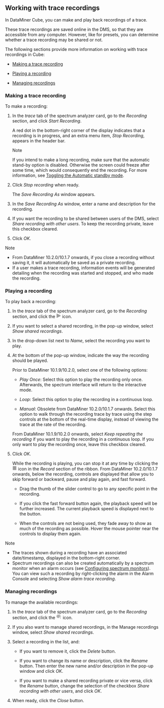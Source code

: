 ## Working with trace recordings

In DataMiner Cube, you can make and play back recordings of a trace.

These trace recordings are saved online in the DMS, so that they are accessible from any computer. However, like for presets, you can determine whether a trace recording may be shared or not.

The following sections provide more information on working with trace recordings in Cube:

- [Making a trace recording](#making-a-trace-recording)

- [Playing a recording](#playing-a-recording)

- [Managing recordings](#managing-recordings)

### Making a trace recording

To make a recording:

1. In the *trace* tab of the spectrum analyzer card, go to the *Recording* section, and click *Start Recording*.

    A red dot in the bottom-right corner of the display indicates that a recording is in progress, and an extra menu item, *Stop Recording*, appears in the header bar.

    > [!NOTE]
    > If you intend to make a long recording, make sure that the automatic stand-by option is disabled. Otherwise the screen could freeze after some time, which would consequently end the recording. For more information, see [Toggling the Automatic standby mode](Viewing_spectrum_analyzer_traces.md#toggling-the-automatic-standby-mode).

2. Click *Stop recording* when ready.

    The *Save Recording As* window appears.

3. In the *Save Recording As* window, enter a name and description for the recording.

4. If you want the recording to be shared between users of the DMS, select *Share recording with other users*. To keep the recording private, leave this checkbox cleared.

5. Click *OK*.

> [!NOTE]
> -  From DataMiner 10.2.0/10.1.7 onwards, if you close a recording without saving it, it will automatically be saved as a private recording.
> -  If a user makes a trace recording, information events will be generated detailing when the recording was started and stopped, and who made the recording.

### Playing a recording

To play back a recording:

1. In the *trace* tab of the spectrum analyzer card, go to the *Recording* section, and click the ![](../../images/spectrum_play.png) icon.

2. If you want to select a shared recording, in the pop-up window, select *Show shared recordings*.

3. In the drop-down list next to *Name*, select the recording you want to play.

4. At the bottom of the pop-up window, indicate the way the recording should be played.

    Prior to DataMiner 10.1.9/10.2.0, select one of the following options:

    - *Play Once*: Select this option to play the recording only once. Afterwards, the spectrum interface will return to the interactive mode.

    - *Loop*: Select this option to play the recording in a continuous loop.

    - *Manual*: Obsolete from DataMiner 10.2.0/10.1.7 onwards. Select this option to walk through the recording trace by trace using the step controls at the bottom of the real-time display, instead of viewing the trace at the rate of the recording.

    From DataMiner 10.1.9/10.2.0 onwards, select *Keep repeating the recording* if you want to play the recording in a continuous loop. If you only want to play the recording once, leave this checkbox cleared.

5. Click *OK*.

    While the recording is playing, you can stop it at any time by clicking the ![](../../images/spectrum_stop.png) icon in the *Record* section of the ribbon.
    From DataMiner 10.2.0/10.1.7 onwards, below the recording, controls are displayed that allow you to skip forward or backward, pause and play again, and fast forward.

    - Drag the thumb of the slider control to go to any specific point in the recording.

    - If you click the fast forward button again, the playback speed will be further increased. The current playback speed is displayed next to the button.

    - When the controls are not being used, they fade away to show as much of the recording as possible. Hover the mouse pointer near the controls to display them again.

> [!NOTE]
> -  The traces shown during a recording have an associated date/timestamp, displayed in the bottom-right corner.
> -  Spectrum recordings can also be created automatically by a spectrum monitor when an alarm occurs (see [Configuring spectrum monitors](Working_with_spectrum_monitors.md#configuring-spectrum-monitors)). You can view such a recording by right-clicking the alarm in the Alarm Console and selecting *Show alarm trace recording*.

### Managing recordings

To manage the available recordings:

1. In the *trace* tab of the spectrum analyzer card, go to the *Recording* section, and click the ![](../../images/spectrum_recordings.png) icon.

2. If you also want to manage shared recordings, in the Manage recordings window, select *Show shared recordings*.

3. Select a recording in the list, and:

    - If you want to remove it, click the *Delete* button.

    - If you want to change its name or description, click the *Rename* button. Then enter the new name and/or description in the pop-up window and click *OK*.

    - If you want to make a shared recording private or vice versa, click the *Rename* button, change the selection of the checkbox *Share recording with other users*, and click *OK*.

4. When ready, click the *Close* button.
